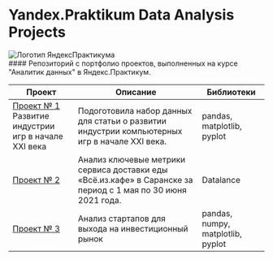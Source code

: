 # Yandex.Praktikum Data Analysis Projects
<img src="https://avatars.mds.yandex.net/get-lpc/12373972/d2e38eb2-47c7-4e45-b338-3459447989fd/orig" alt="Логотип ЯндексПрактикума">
<br>
#### Репозиторий с портфолио проектов, выполненных на курсе "Аналитик данных" в Яндекс.Практикум.

| **Проект** | **Описание** | **Библиотеки** |
|----------|----------|----------|
| [Проект № 1](https://github.com/AgentDesher/YandexPracticum-DataAnalyst-Projects/tree/main/computer-games-in-XXI-century "Код проекта на GitHub")<br> Развитие индустрии игр в начале XXI века   | Подоготовила набор данных для статьи о развитии индустрии компьютерных игр в начале XXI века.   | pandas, matplotlib, pyplot |
|[Проект № 2](https://datalens.yandex/6daka5z6nbfos "Дашборд в DataLance")<br>| Анализ ключевые метрики сервиса доставки еды «Всё.из.кафе» в Саранске за период с 1 мая по 30 июня 2021 года. |Datalance|
|[Проект № 3](https://github.com/AgentDesher/YandexPracticum-DataAnalyst-Projects/tree/main/startup-research "Код проекта на GitHub")<br>| Анализ стартапов для выхода на инвестиционный рынок |pandas, numpy, matplotlib, pyplot |

